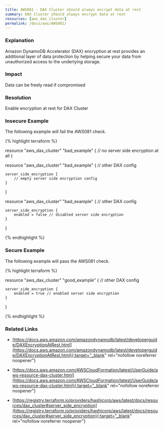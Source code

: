 ```yaml
---
title: AWS081 - DAX Cluster should always encrypt data at rest
summary: DAX Cluster should always encrypt data at rest 
resources: [aws_dax_cluster] 
permalink: /docs/aws/AWS081/
---
```

### Explanation


Amazon DynamoDB Accelerator (DAX) encryption at rest provides an additional layer of data protection by helping secure your data from unauthorized access to the underlying storage.


### Impact
Data can be freely read if compromised

### Resolution
Enable encryption at rest for DAX Cluster



### Insecure Example

The following example will fail the AWS081 check.

{% highlight terraform %}

resource "aws_dax_cluster" "bad_example" {
	// no server side encryption at all
}

resource "aws_dax_cluster" "bad_example" {
	// other DAX config

	server_side_encryption {
		// empty server side encryption config
	}
}

resource "aws_dax_cluster" "bad_example" {
	// other DAX config

	server_side_encryption {
		enabled = false // disabled server side encryption
	}
}

{% endhighlight %}



### Secure Example

The following example will pass the AWS081 check.

{% highlight terraform %}

resource "aws_dax_cluster" "good_example" {
	// other DAX config

	server_side_encryption {
		enabled = true // enabled server side encryption
	}
}

{% endhighlight %}



### Related Links


- [https://docs.aws.amazon.com/amazondynamodb/latest/developerguide/DAXEncryptionAtRest.html](https://docs.aws.amazon.com/amazondynamodb/latest/developerguide/DAXEncryptionAtRest.html){:target="_blank" rel="nofollow noreferrer noopener"}

- [https://docs.aws.amazon.com/AWSCloudFormation/latest/UserGuide/aws-resource-dax-cluster.html](https://docs.aws.amazon.com/AWSCloudFormation/latest/UserGuide/aws-resource-dax-cluster.html){:target="_blank" rel="nofollow noreferrer noopener"}

- [https://registry.terraform.io/providers/hashicorp/aws/latest/docs/resources/dax_cluster#server_side_encryption](https://registry.terraform.io/providers/hashicorp/aws/latest/docs/resources/dax_cluster#server_side_encryption){:target="_blank" rel="nofollow noreferrer noopener"}


